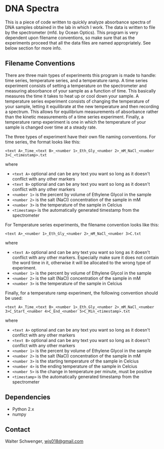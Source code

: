 # DNA Spectra

This is a piece of code written to quickly analyze absorbance spectra of DNA samples obtained in the lab in which I work. The data is written to file by the spectrometer (mfd. by Ocean Optics). This program is very dependent upon filename conventions, so make sure that as the experiments proceed that all the data files are named appropriately. See below section for more info.

## Filename Conventions

There are three main types of experiments this program is made to handle: time series, temperature series, and a temperature ramp. A time series experiment consists of setting a temperature on the spectrometer and measuring absorbance of your sample as a function of time. This basically measures the time it takes to heat up or cool down your sample. A temperature series experiment consists of changing the temperature of your sample, letting it equilibrate at the new temperature and then recording a spectrum. This allows for equilibrium measurements of absorbance rather than the kinetic measurements of a time series experiment. Finally, a temperature ramp experiment is one in which the temperature of your sample is changed over time at a steady rate.

The three types of experiment have their own file naming conventions. For time series, the format looks like this:

`<text A>_Time_<text B>_<number 1>_Eth_Gly_<number 2>_mM_NaCl_<number 3>C_<timestamp>.txt`

where

* `<text A>` optional and can be any text you want so long as it doesn't conflict with any other markers
* `<text B>` optional and can be any text you want so long as it doesn't conflict with any other markers
* `<number 1>` is the percent by volume of Ethylene Glycol in the sample
* `<number 2>` is the salt (NaCl) concentration of the sample in mM
* `<number 3>` is the temperature of the sample in Celcius
* `<timestamp>` is the automatically generated timestamp from the spectrometer

For Temperature series experiments, the filename convention looks like this:

`<text A>_<number 1>_Eth_Gly_<number 2>_mM_NaCl_<number 3>C.txt`

where

* `<text A>` optional and can be any text you want so long as it doesn't conflict with any other markers. Especially make sure it does not contain the word time in it, otherwise it will be allocated to the wrong type of experiment.
* `<number 1>` is the percent by volume of Ethylene Glycol in the sample
* `<number 2>` is the salt (NaCl) concentration of the sample in mM
* `<number 3>` is the temperature of the sample in Celcius

Finally, for a temperature ramp experiment, the following convention should be used:

`<text A>_Time_<text B>_<number 1>_Eth_Gly_<number 2>_mM_NaCl_<number 3>C_Start_<number 4>C_End_<number 5>C_Min_<timestamp>.txt`

where

* `<text A>` optional and can be any text you want so long as it doesn't conflict with any other markers
* `<text B>` optional and can be any text you want so long as it doesn't conflict with any other markers
* `<number 1>` is the percent by volume of Ethylene Glycol in the sample
* `<number 2>` is the salt (NaCl) concentration of the sample in mM
* `<number 3>` is the starting temperature of the sample in Celcius
* `<number 4>` is the ending temperature of the sample in Celcius
* `<number 5>` is the change in temperature per minute, must be positive
* `<timestamp>` is the automatically generated timestamp from the spectrometer

## Dependencies

* Python 2.x
* numpy

## Contact

Walter Schwenger, wjs018@gmail.com
